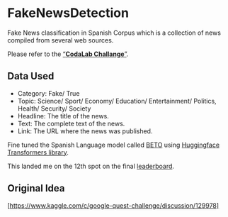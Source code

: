 # FakeNewsDetection
Fake News classification in Spanish Corpus which is a collection of news compiled from several web sources. 

Please refer to the [“**CodaLab Challange**”](https://competitions.codalab.org/competitions/29545#learn_the_details).

## Data Used

- Category: Fake/ True
- Topic: Science/ Sport/ Economy/ Education/ Entertainment/ Politics, Health/ Security/ Society
- Headline: The title of the news.
- Text: The complete text of the news.
- Link: The URL where the news was published.

Fine tuned the Spanish Language model called [BETO](https://github.com/dccuchile/beto) using [Huggingface Transformers library](https://github.com/huggingface/transformers).


This landed me on the 12th spot on the final [leaderboard](https://competitions.codalab.org/competitions/29545#results).


## Original Idea
[https://www.kaggle.com/c/google-quest-challenge/discussion/129978]
